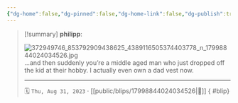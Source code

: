 ```yaml
---
{"dg-home":false,"dg-pinned":false,"dg-home-link":false,"dg-publish":true,"type":"blip","disabled rules":["yaml-title","yaml-title-alias","file-name-heading"],"title":"philipp on instagram @ 2023-08-31","created-date":"2023-08-31T15:00:00","updated-date":"2025-05-02T17:43:08","dg-path":"blips/17998844024034526.md","permalink":"/blips/17998844024034526/","dgPassFrontmatter":true,"created":"2023-08-31T15:00:00","updated":"2025-05-02T17:43:08"}
---
```


> [!summary] **philipp**:
>
> ![372949746_853792909438625_4389116505374403778_n_17998844024034526.jpg](/img/user/attachments/372949746_853792909438625_4389116505374403778_n_17998844024034526.jpg)
> …and then suddenly you’re a middle aged man who just dropped off the kid at their hobby. I actually even own a dad vest now.
> - - -
>
> 🗓️ `Thu, Aug 31, 2023` · [[public/blips/17998844024034526\|🔗]]
{ #blip}

